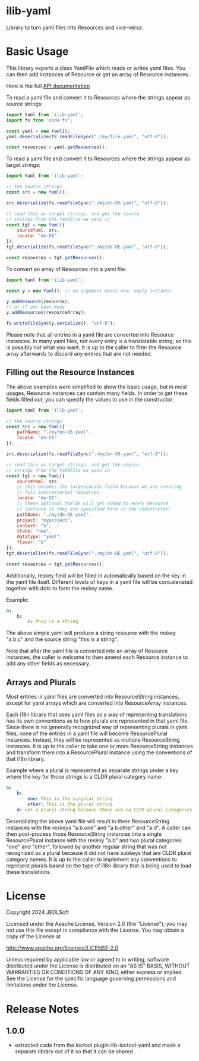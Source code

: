 # ilib-yaml

Library to turn yaml files into Resources and vice-versa.

# Basic Usage

This library exports a class YamlFile which reads or writes
yaml files. You can then add instances of Resource or get
an array of Resource instances.

Here is the full [API documentation](./docs/ilib-yaml.md)

To read a yaml file and convert it to Resources where the strings
appear as source strings:

```javascript
import Yaml from 'ilib-yaml';
import fs from 'node:fs';

const yaml = new Yaml();
yaml.deserialize(fs.readFileSync("./my/file.yaml", "utf-8"));

const resources = yaml.getResources();
```

To read a yaml file and convert it to Resources where the
strings appear as target strings:

```javascript
import Yaml from 'ilib-yaml';

// the source strings
const src = new Yaml();

src.deserialize(fs.readFileSync("./my/en-US.yaml", "utf-8"));

// read this as target strings, and get the source
// strings from the YamlFile we pass in
const tgt = new Yaml({
    sourceYaml: src,
    locale: "de-DE"
});
tgt.deserialize(fs.readFileSync("./my/de-DE.yaml", "utf-8"));

const resources = tgt.getResources();
```

To convert an array of Resources into a yaml file:

```javascript
import Yaml from 'ilib-yaml';

const y = new Yaml(); // no argument means new, empty instance

y.addResource(resource);
// or if you have many
y.addResources(resourceArray);

fs.writeFileSync(y.serialize(), "utf-8");
```

Please note that all entries in a yaml file are converted into Resource
instances. In many yaml files, not every entry is a translatable string,
so this is possibly not what you want. It is up to the caller to filter
the Resource array afterwards to discard any entries that are not needed.

## Filling out the Resource Instances

The above examples were simplified to show the basic usage, but in most
usages, Resource instances can contain many fields. In order to get these
fields filled out, you can specify the values to use in the constructor:

```javascript
import Yaml from 'ilib-yaml';

// the source strings
const src = new Yaml({
    pathName: "./my/en-US.yaml",
    locale: "en-US"
});

src.deserialize(fs.readFileSync("./my/en-US.yaml", "utf-8"));

// read this as target strings, and get the source
// strings from the YamlFile we pass in
const tgt = new Yaml({
    sourceYaml: src,
    // this becomes the targetLocale field because we are creating
    // full source+target resources
    locale: "de-DE",
    // these optional fields will get added to every Resource
    // instance if they are specified here in the constructor:
    pathName: "./my/de-DE.yaml",
    project: "myproject",
    context: "a",
    state: "new",
    datatype: "yaml",
    flavor: "b"
});
tgt.deserialize(fs.readFileSync("./my/de-DE.yaml", "utf-8"));

const resources = tgt.getResources();
```

Additionally, reskey field will be filled in automatically based on the key
in the yaml file itself. Different levels of keys in a yaml file will be
concatenated together with dots to form the reskey name.

Example:

```yaml
a:
    b:
        c: this is a string
```

The above simple yaml will produce a string resource with the reskey "a.b.c"
and the source string "this is a string".

Note that after the yaml file is converted into an array of Resource instances,
the caller is welcome to then amend each Resource instance to add any other
fields as necessary.

## Arrays and Plurals

Most entries in yaml files are converted into ResourceString instances, except
for yaml arrays which are converted into ResourceArray instances.

Each i18n library that uses yaml files as a way of representing translations
has its own conventions as to how plurals are represented in that yaml file.
Since there is no generally recognized way of representing plurals in yaml
files, none of the entries in a yaml file will become ResourcePlural
instances. Instead, they will be represented as multiple ResourceString
instances. It is up to the caller to take one or more ResourceString
instances and transform them into a ResourcePlural instance using the
conventions of that i18n library.

Example where a plural is represented as separate strings under a key
where the key for those strings is a CLDR plural category name:

```yaml
a:
    b:
        one: This is the singular string
        other: This is the plural string
    d: not a plural string because there are no CLDR plural categories
```

Deserializing the above yaml file will result in three ResourceString instances
with the reskeys "a.b.one" and "a.b.other" and "a.d". A caller can then post-process
those ResourceString instances into a single ResourcePlural instance with the
reskey "a.b" and two plural categories "one" and "other", followed by another
regular string that was not recognized as a plural because it did not have
subkeys that are CLDR plural category names. It is up to the caller to implement
any conventions to represent plurals based on the type of i18n library that
is being used to load these translations.

# License

Copyright 2024 JEDLSoft

Licensed under the Apache License, Version 2.0 (the "License");
you may not use this file except in compliance with the License.
You may obtain a copy of the License at

http://www.apache.org/licenses/LICENSE-2.0

Unless required by applicable law or agreed to in writing, software
distributed under the License is distributed on an "AS IS" BASIS,
WITHOUT WARRANTIES OR CONDITIONS OF ANY KIND, either express or implied.
See the License for the specific language governing permissions and
limitations under the License.

# Release Notes

## 1.0.0

- extracted code from the loctool plugin ilib-loctool-yaml and made a separate
  library out of it so that it can be shared